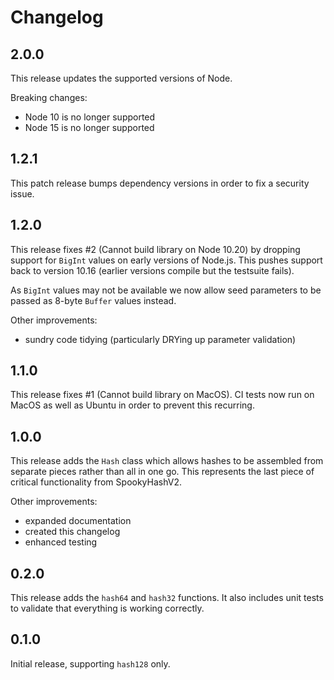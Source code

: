 # Changelog

## 2.0.0

This release updates the supported versions of Node.

Breaking changes:

* Node 10 is no longer supported
* Node 15 is no longer supported

## 1.2.1

This patch release bumps dependency versions in order to fix a security issue.

## 1.2.0

This release fixes #2 (Cannot build library on Node 10.20) by dropping support
for `BigInt` values on early versions of Node.js. This pushes support back to
version 10.16 (earlier versions compile but the testsuite fails).

As `BigInt` values may not be available we now allow seed parameters to be
passed as 8-byte `Buffer` values instead.

Other improvements:

* sundry code tidying (particularly DRYing up parameter validation)

## 1.1.0

This release fixes #1 (Cannot build library on MacOS).
CI tests now run on MacOS as well as Ubuntu in order to prevent this recurring.

## 1.0.0

This release adds the `Hash` class which allows hashes to be assembled from
separate pieces rather than all in one go.
This represents the last piece of critical functionality from SpookyHashV2.

Other improvements:

* expanded documentation
* created this changelog
* enhanced testing

## 0.2.0

This release adds the `hash64` and `hash32` functions.
It also includes unit tests to validate that everything is working correctly.

## 0.1.0

Initial release, supporting `hash128` only.
